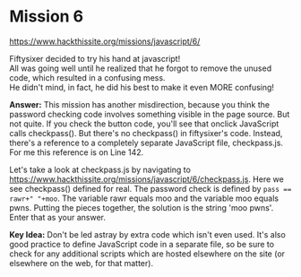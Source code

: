# Mission 6
https://www.hackthissite.org/missions/javascript/6/

Fiftysixer decided to try his hand at javascript!  
All was going well until he realized that he forgot to remove the unused code, which resulted in a confusing mess.  
He didn't mind, in fact, he did his best to make it even MORE confusing!

**Answer:** This mission has another misdirection, because you think the password checking code involves something visible in the page source. But not quite. If you check the button code, you'll see that onclick JavaScript calls checkpass(). But there's no checkpass() in fiftysixer's code. Instead, there's a reference to a completely separate JavaScript file, checkpass.js. For me this reference is on Line 142.

Let's take a look at checkpass.js by navigating to https://www.hackthissite.org/missions/javascript/6/checkpass.js. Here we see checkpass() defined for real. The password check is defined by `pass == rawr+" "+moo`. The variable rawr equals moo and the variable moo equals pwns. Putting the pieces together, the solution is the string 'moo pwns'. Enter that as your answer.

**Key Idea:** Don't be led astray by extra code which isn't even used. It's also good practice to define JavaScript code in a separate file, so be sure to check for any additional scripts which are hosted elsewhere on the site (or elsewhere on the web, for that matter).